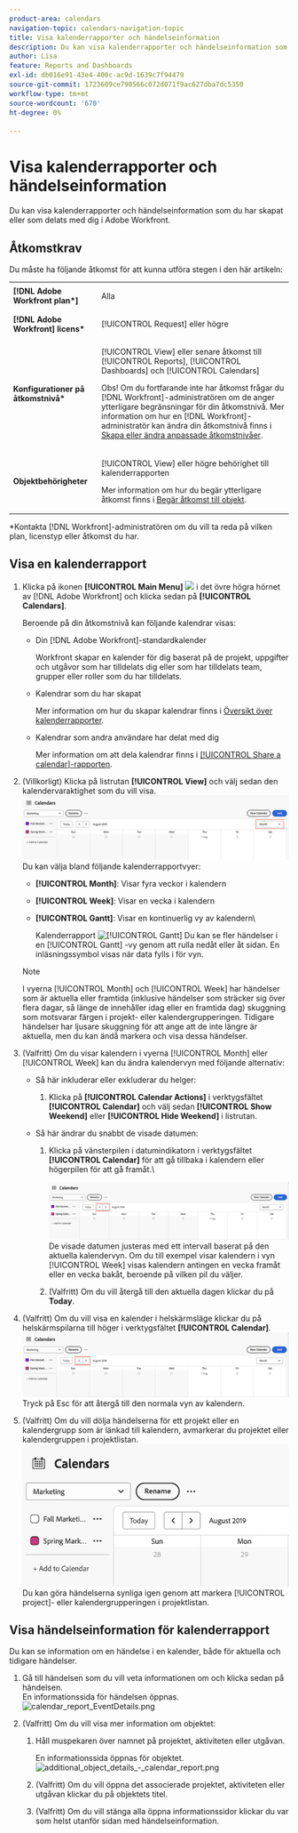 ```yaml
---
product-area: calendars
navigation-topic: calendars-navigation-topic
title: Visa kalenderrapporter och händelseinformation
description: Du kan visa kalenderrapporter och händelseinformation som du har skapat eller som delats med dig i Adobe Workfront.
author: Lisa
feature: Reports and Dashboards
exl-id: db016e91-43e4-400c-ac9d-1639c7f94479
source-git-commit: 1723609ce790566c072d071f9ac627dba7dc5350
workflow-type: tm+mt
source-wordcount: '670'
ht-degree: 0%

---
```


# Visa kalenderrapporter och händelseinformation

Du kan visa kalenderrapporter och händelseinformation som du har skapat eller som delats med dig i Adobe Workfront.

## Åtkomstkrav

Du måste ha följande åtkomst för att kunna utföra stegen i den här artikeln:

<table style="table-layout:auto"> 
 <col> 
 </col> 
 <col> 
 </col> 
 <tbody> 
  <tr> 
   <td role="rowheader"><strong>[!DNL Adobe Workfront plan*]</strong></td> 
   <td> <p>Alla</p> </td> 
  </tr> 
  <tr> 
   <td role="rowheader"><strong>[!DNL Adobe Workfront] licens*</strong></td> 
   <td> <p>[!UICONTROL Request] eller högre</p> </td> 
  </tr> 
  <tr> 
   <td role="rowheader"><strong>Konfigurationer på åtkomstnivå*</strong></td> 
   <td> <p>[!UICONTROL View] eller senare åtkomst till [!UICONTROL Reports], [!UICONTROL Dashboards] och [!UICONTROL Calendars]</p> <p>Obs! Om du fortfarande inte har åtkomst frågar du [!DNL Workfront]-administratören om de anger ytterligare begränsningar för din åtkomstnivå. Mer information om hur en [!DNL Workfront]-administratör kan ändra din åtkomstnivå finns i <a href="../../../administration-and-setup/add-users/configure-and-grant-access/create-modify-access-levels.md" class="MCXref xref">Skapa eller ändra anpassade åtkomstnivåer</a>.</p> </td> 
  </tr> 
  <tr> 
   <td role="rowheader"><strong>Objektbehörigheter</strong></td> 
   <td> <p>[!UICONTROL View] eller högre behörighet till kalenderrapporten</p> <p>Mer information om hur du begär ytterligare åtkomst finns i <a href="../../../workfront-basics/grant-and-request-access-to-objects/request-access.md" class="MCXref xref">Begär åtkomst till objekt</a>.</p> </td> 
  </tr> 
 </tbody> 
</table>

&#42;Kontakta [!DNL Workfront]-administratören om du vill ta reda på vilken plan, licenstyp eller åtkomst du har.

## Visa en kalenderrapport

1. Klicka på ikonen **[!UICONTROL Main Menu]** ![](assets/main-menu-icon.png) i det övre högra hörnet av [!DNL Adobe Workfront] och klicka sedan på **[!UICONTROL Calendars]**.

   Beroende på din åtkomstnivå kan följande kalendrar visas:

   * Din [!DNL Adobe Workfront]-standardkalender

     Workfront skapar en kalender för dig baserat på de projekt, uppgifter och utgåvor som har tilldelats dig eller som har tilldelats team, grupper eller roller som du har tilldelats.
   * Kalendrar som du har skapat

     Mer information om hur du skapar kalendrar finns i [Översikt över kalenderrapporter](../../../reports-and-dashboards/reports/calendars/calendar-reports-overview.md).

   * Kalendrar som andra användare har delat med dig

     Mer information om att dela kalendrar finns i [[!UICONTROL Share a calendar]-rapporten](../../../reports-and-dashboards/reports/calendars/share-a-calendar-report.md).

1. (Villkorligt) Klicka på listrutan **[!UICONTROL View]** och välj sedan den kalendervaraktighet som du vill visa.\
   ![Kalenderns varaktighet](assets/view-menu-calendar-report-350x189.png)\
   Du kan välja bland följande kalenderrapportvyer:

   * **[!UICONTROL Month]**: Visar fyra veckor i kalendern
   * **[!UICONTROL Week]**: Visar en vecka i kalendern
   * **[!UICONTROL Gantt]**: Visar en kontinuerlig vy av kalendern\

     Kalenderrapport ![[!UICONTROL Gantt]](assets/gantt-calendar-report.png)
Du kan se fler händelser i en [!UICONTROL Gantt] -vy genom att rulla nedåt eller åt sidan. En inläsningssymbol visas när data fylls i för vyn.
   >[!NOTE]
   >
   >I vyerna [!UICONTROL Month] och [!UICONTROL Week] har händelser som är aktuella eller framtida (inklusive händelser som sträcker sig över flera dagar, så länge de innehåller idag eller en framtida dag) skuggning som motsvarar färgen i projekt- eller kalendergrupperingen. Tidigare händelser har ljusare skuggning för att ange att de inte längre är aktuella, men du kan ändå markera och visa dessa händelser.

1. (Valfritt) Om du visar kalendern i vyerna [!UICONTROL Month] eller [!UICONTROL Week] kan du ändra kalendervyn med följande alternativ:

   * Så här inkluderar eller exkluderar du helger:

      1. Klicka på **[!UICONTROL Calendar Actions]** i verktygsfältet **[!UICONTROL Calendar]** och välj sedan **[!UICONTROL Show Weekend]** eller **[!UICONTROL Hide Weekend]** i listrutan.
   * Så här ändrar du snabbt de visade datumen:

      1. Klicka på vänsterpilen i datumindikatorn i verktygsfältet **[!UICONTROL Calendar]** för att gå tillbaka i kalendern eller högerpilen för att gå framåt.\

         ![Klicka på pilen för att ändra datumet](assets/click-arrows-to-change-dates-calendar-report.png)\
         De visade datumen justeras med ett intervall baserat på den aktuella kalendervyn. Om du till exempel visar kalendern i vyn [!UICONTROL Week] visas kalendern antingen en vecka framåt eller en vecka bakåt, beroende på vilken pil du väljer.

      1. (Valfritt) Om du vill återgå till den aktuella dagen klickar du på **Today**.


1. (Valfritt) Om du vill visa en kalender i helskärmsläge klickar du på helskärmspilarna till höger i verktygsfältet **[!UICONTROL Calendar]**.
   ![Klicka på pilen för att ändra datumet](assets/click-arrows-to-change-dates-calendar-report.png)\
   Tryck på Esc för att återgå till den normala vyn av kalendern.

1. (Valfritt) Om du vill dölja händelserna för ett projekt eller en kalendergrupp som är länkad till kalendern, avmarkerar du projektet eller kalendergruppen i projektlistan.
   ![Dölj händelser](assets/hide-events-for-project-or-cal-grouping.png)\
   Du kan göra händelserna synliga igen genom att markera [!UICONTROL project]- eller kalendergrupperingen i projektlistan.

## Visa händelseinformation för kalenderrapport

Du kan se information om en händelse i en kalender, både för aktuella och tidigare händelser.

1. Gå till händelsen som du vill veta informationen om och klicka sedan på händelsen.\
   En informationssida för händelsen öppnas.\
   ![calendar_report_EventDetails.png](assets/calendar-report-eventdetails-350x145.png)

1. (Valfritt) Om du vill visa mer information om objektet:

   1. Håll muspekaren över namnet på projektet, aktiviteten eller utgåvan.

      En informationssida öppnas för objektet.\
      ![additional_object_details_-_calendar_report.png](assets/additional-object-details---calendar-report-350x131.png)

   1. (Valfritt) Om du vill öppna det associerade projektet, aktiviteten eller utgåvan klickar du på objektets titel.
   1. (Valfritt) Om du vill stänga alla öppna informationssidor klickar du var som helst utanför sidan med händelseinformation.
